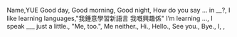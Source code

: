 ﻿Name,YUE
Good day,
Good morning,
Good night,
How do you say … in __?,
I like learning languages,"我鍾意學習新語言
我嘅興趣係"
I’m learning …,
I speak ___ just a little.,
"Me, too.",
Me neither.,
Hi.,
Hello.,
See you.,
Bye.,
I,
,